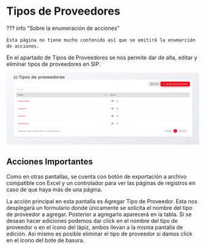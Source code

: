 # Tipos de Proveedores

??? info "Sobre la enumeración de acciones"

    Esta página no tiene mucho contenido así que se omitirá la enumarción de acciones.

En el apartado de Tipos de Proveedores se nos permite dar de alta, editar y eliminar tipos de proveedores en SIP.

![t_proveedores](../assets/t_proveedores.png)

## Acciones Importantes

Como en otras pantallas, se cuenta con botón de exportación a archivo compatible con Excel y un controlador para ver las páginas de registros en caso de que haya más de una página.

La acción principal en esta pantalla es Agregar Tipo de Proveedor. Esta nos desplegará un formulario donde únicamente se solicita el nombre del tipo de proveedor a agregar. Posterior a agregarlo aparecerá en la tabla. Si se desean hacer ediciones podemos dar click en el nombre del tipo de proveedor o en el ícono del lápiz, ambos llevan a la misma pantalla de edición. Así mismo es posible eliminar el tipo de proveedor si damos click en el ícono del bote de basura.
